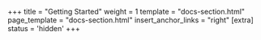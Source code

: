 +++
title = "Getting Started"
weight = 1
template = "docs-section.html"
page_template = "docs-section.html"
insert_anchor_links = "right"
[extra]
status = 'hidden'
+++
